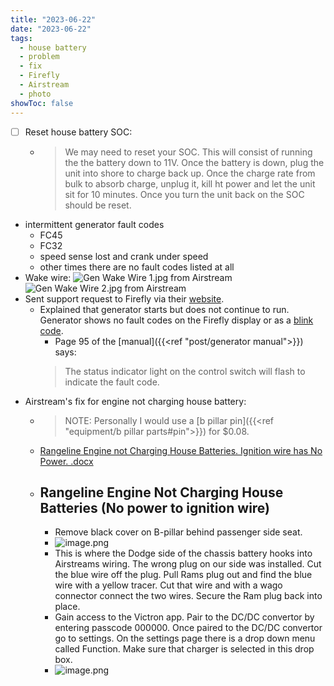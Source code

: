 ```yaml
---
title: "2023-06-22"
date: "2023-06-22"
tags:
  - house battery
  - problem
  - fix
  - Firefly
  - Airstream
  - photo
showToc: false
---
```

- [ ] Reset house battery SOC:
	- > We may need to reset your SOC. This will consist of running the the battery down to 11V. Once the battery is down, plug the unit into shore to charge back up. Once the charge rate from bulk to absorb charge, unplug it, kill ht power and let the unit sit for 10 minutes. Once you turn the unit back on the SOC should be reset.
- intermittent generator fault codes
	- FC45
	- FC32
	- speed sense lost and crank under speed
	- other times there are no fault codes listed at all
- Wake wire:
![Gen Wake Wire 1.jpg](/images/Gen_Wake_Wire_1_1687968819543_0.jpg) from Airstream
![Gen Wake Wire 2.jpg](/images/Gen_Wake_Wire_2_1687968842087_0.jpg) from Airstream
- Sent support request to Firefly via their [website](https://www.fireflyint.com/contact-tech-support).
	- Explained that generator starts but does not continue to run. Generator shows no fault codes on the Firefly display or as a [blink code](https://thecampingadvisor.com/onan-generator-fault-codes/).
		- Page 95 of the [manual]({{<ref "post/generator manual">}}) says:
		> The status indicator light on the control switch will flash to indicate the fault code.
- Airstream's fix for engine not charging house battery:
	- > NOTE: Personally I would use a [b pillar pin]({{<ref "equipment/b pillar parts#pin">}}) for $0.08.
	- [Rangeline Engine not Charging House Batteries. Ignition wire has No Power. .docx](/assets/Rangeline_Engine_not_Charging_House_Batteries._Ignition_wire_has_No_Power._1687983567450_0.docx)
	- ## Rangeline Engine Not Charging House Batteries (No power to ignition wire)
		- Remove black cover on B-pillar behind passenger side seat.
		- ![image.png](/images/image_1688743288557_0.png)
		- This is where the Dodge side of the chassis battery hooks into Airstreams wiring.  The wrong plug on our side was installed. Cut the blue wire off the plug. Pull Rams plug out and find the blue wire with a yellow tracer. Cut that wire and with a wago connector connect the two wires. Secure the Ram plug back into place.
		- Gain access to the Victron app. Pair to the DC/DC convertor by entering passcode 000000. Once paired to the DC/DC convertor go to settings. On the settings page there is a drop down menu called Function. Make sure that charger is selected in this drop box.
		- ![image.png](/images/image_1688743345068_0.png)
